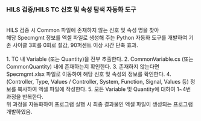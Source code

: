 ### HILS 검증/HILS TC 신호 및 속성 탐색 자동화 도구
 <br>
 HILS 검증 시 Common 파일에 존재하지 않는 신호 및 속성 명을 찾아<br> 해당 Specmgmt 정보를 엑셀 파일로 생성해 주는 Python 자동화 도구를 개발하여 기존 사이클 3회를 0회로 절감, 90퍼센트 이상 시간 단축 효과. <br>
 <br>
 1. TC 내 Variable (또는 Quantity)을 전부 추출한다.
 2. CommonVariable.cs (또는 CommonQuantity) 내에 존재하는지 확인한다.
 3. 존재하지 않는다면 Specmgmt.xlsx 파일로 이동하여 해당 신호 및 속성의 정보를 확인한다.
 4. (Controller, Type, Values / Controller, System, Function, Signal, Values 등) 정보를 복사하여 엑셀 파일에 작성한다.
 5. 모든 Variable 및 Quantity에 대하여 1~4번 과정을 반복한다.
<br>
위 과정을 자동화하여 프로그램 실행 시 최종 결과물인 엑셀 파일이 생성되는 프로그램 개발하였음.
